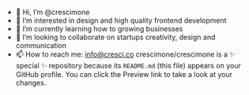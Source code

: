 - 👋 Hi, I’m @crescimone
- 👀 I’m interested in design and high quality frontend development
- 🌱 I’m currently learning how to growing businesses 
- 💞️ I’m looking to collaborate on startups creativity, design and communication
- 📫 How to reach me: info@cresci.co
crescimone/crescimone is a ✨ special ✨ repository because its `README.md` (this file) appears on your GitHub profile.
You can click the Preview link to take a look at your changes.
